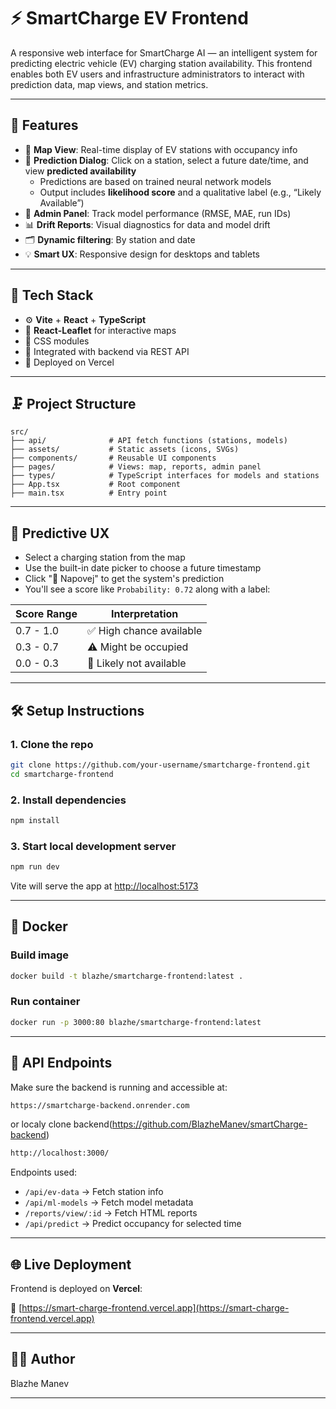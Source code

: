 # ⚡ SmartCharge EV Frontend

A responsive web interface for SmartCharge AI — an intelligent system for predicting electric vehicle (EV) charging station availability. This frontend enables both EV users and infrastructure administrators to interact with prediction data, map views, and station metrics.

---

## 🚀 Features

* 📍 **Map View**: Real-time display of EV stations with occupancy info
* 🔮 **Prediction Dialog**: Click on a station, select a future date/time, and view **predicted availability**
  * Predictions are based on trained neural network models
  * Output includes **likelihood score** and a qualitative label (e.g., “Likely Available”)
* 🧠 **Admin Panel**: Track model performance (RMSE, MAE, run IDs)
* 📊 **Drift Reports**: Visual diagnostics for data and model drift
* 🗂 **Dynamic filtering**: By station and date
* 💡 **Smart UX**: Responsive design for desktops and tablets

---

## 🧱 Tech Stack

* ⚙️ **Vite** + **React** + **TypeScript**
* 🗽 **React-Leaflet** for interactive maps
* 🎨 CSS modules
* 📡 Integrated with backend via REST API
* 🔐 Deployed on Vercel

---

## 🗜️ Project Structure

```
src/
├── api/              # API fetch functions (stations, models)
├── assets/           # Static assets (icons, SVGs)
├── components/       # Reusable UI components
├── pages/            # Views: map, reports, admin panel
├── types/            # TypeScript interfaces for models and stations
├── App.tsx           # Root component
├── main.tsx          # Entry point
```

---

## 🔮 Predictive UX

- Select a charging station from the map
- Use the built-in date picker to choose a future timestamp
- Click "🔮 Napovej" to get the system's prediction
- You'll see a score like `Probability: 0.72` along with a label:

| Score Range | Interpretation            |
|-------------|----------------------------|
| 0.7 - 1.0   | ✅ High chance available     |
| 0.3 - 0.7   | ⚠️ Might be occupied         |
| 0.0 - 0.3   | 🚫 Likely not available      |

---

## 🛠️ Setup Instructions

### 1. Clone the repo

```bash
git clone https://github.com/your-username/smartcharge-frontend.git
cd smartcharge-frontend
```

### 2. Install dependencies

```bash
npm install
```

### 3. Start local development server

```bash
npm run dev
```

Vite will serve the app at [http://localhost:5173](http://localhost:5173)

---

## 🐳 Docker

### Build image

```bash
docker build -t blazhe/smartcharge-frontend:latest .
```

### Run container

```bash
docker run -p 3000:80 blazhe/smartcharge-frontend:latest
```

---

## 🔗 API Endpoints

Make sure the backend is running and accessible at:

```bash
https://smartcharge-backend.onrender.com
```
or localy clone backend(https://github.com/BlazheManev/smartCharge-backend)
```bash
http://localhost:3000/
```
Endpoints used:

* `/api/ev-data` → Fetch station info
* `/api/ml-models` → Fetch model metadata
* `/reports/view/:id` → Fetch HTML reports
* `/api/predict` → Predict occupancy for selected time

---

## 🌐 Live Deployment

Frontend is deployed on **Vercel**:

🔗 [https://smart-charge-frontend.vercel.app](https://smart-charge-frontend.vercel.app)

---

## 👨‍💻 Author

Blazhe Manev

---